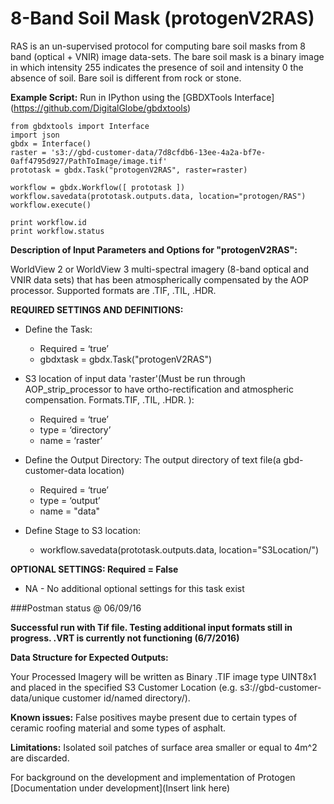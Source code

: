 # 8-Band Soil Mask (protogenV2RAS)

RAS is an un-supervised protocol for computing bare soil masks from 8 band (optical + VNIR) image data-sets. The bare soil mask is a binary image in which intensity 255 indicates the presence of soil and intensity 0 the absence of soil. Bare soil is different from rock or stone. 

**Example Script:** Run in IPython using the [GBDXTools Interface] (https://github.com/DigitalGlobe/gbdxtools)


    from gbdxtools import Interface 
    import json
    gbdx = Interface()
    raster = 's3://gbd-customer-data/7d8cfdb6-13ee-4a2a-bf7e-0aff4795d927/PathToImage/image.tif'
    prototask = gbdx.Task("protogenV2RAS", raster=raster)

    workflow = gbdx.Workflow([ prototask ])  
    workflow.savedata(prototask.outputs.data, location="protogen/RAS")
    workflow.execute()

    print workflow.id
    print workflow.status
	

**Description of Input Parameters and Options for "protogenV2RAS":**

WorldView 2 or WorldView 3 multi-spectral imagery (8-band optical and VNIR data sets) that has been atmospherically compensated by the AOP processor.  Supported formats are .TIF, .TIL, .HDR.

**REQUIRED SETTINGS AND DEFINITIONS:**

* Define the Task:
    * Required = ‘true’
    * gbdxtask = gbdx.Task("protogenV2RAS")

* S3 location of input data 'raster'(Must be run through AOP_strip_processor to have ortho-rectification and atmospheric compensation. Formats.TIF, .TIL, .HDR.   ):
    * Required = ‘true’
    * type = ‘directory’
    * name = ‘raster’
    
* Define the Output Directory: The output directory of text file(a gbd-customer-data location)
    * Required = ‘true’
    * type = ‘output’
    * name = "data"

* Define Stage to S3 location:
    * workflow.savedata(prototask.outputs.data, location="S3Location/")

**OPTIONAL SETTINGS: Required = False**

* NA - No additional optional settings for this task exist



###Postman status @ 06/09/16

**Successful run with Tif file.  Testing additional input formats still in progress.  .VRT is currently not functioning (6/7/2016)**



**Data Structure for Expected Outputs:**

Your Processed Imagery will be written as Binary .TIF image type UINT8x1 and placed in the specified S3 Customer Location (e.g.  s3://gbd-customer-data/unique customer id/named directory/).  

**Known issues:**  False positives maybe present due to certain types of ceramic roofing material and some types of asphalt.

**Limitations:** Isolated soil patches of surface area smaller or equal to 4m^2 are discarded. 


For background on the development and implementation of  Protogen  [Documentation under development](Insert link here)

